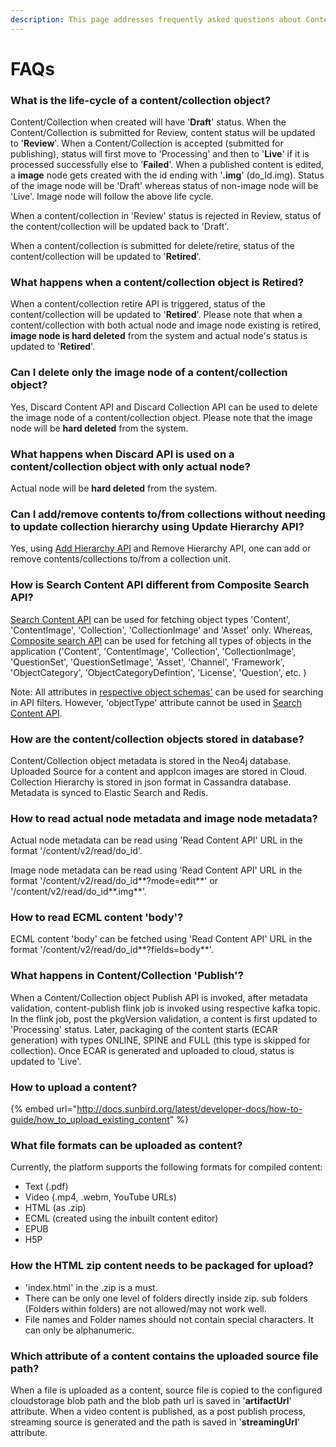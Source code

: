 ```yaml
---
description: This page addresses frequently asked questions about Content Service.
---
```


# FAQs

### What is the life-cycle of a content/collection object?

Content/Collection when created will have '**Draft**' status. When the Content/Collection is submitted for Review, content status will be updated to '**Review**'. When a Content/Collection is accepted (submitted for publishing), status will first move to 'Processing' and then to '**Live**' if it is processed successfully else to '**Failed**'. When a published content is edited, a **image** node gets created with the id ending with '**.img**' (do\_Id.img). Status of the image node will be 'Draft' whereas status of non-image node will be 'Live'. Image node will follow the above life cycle.

When a content/collection in 'Review' status is rejected in Review, status of the content/collection will be updated back to 'Draft'.

When a content/collection is submitted for delete/retire, status of the content/collection will be updated to '**Retired**'.

### What happens when a content/collection object is Retired?

When a content/collection retire API is triggered, status of the content/collection will be updated to '**Retired**'. Please note that when a content/collection with both actual node and image node existing is retired, **image node is hard deleted** from the system and actual node's status is updated to '**Retired**'.

### Can I delete only the image node of a content/collection object?

Yes, Discard Content API and Discard Collection API can be used to delete the image node of a content/collection object. Please note that the image node will be **hard deleted** from the system.

### What happens when Discard API is used on a content/collection object with only actual node?

Actual node will be **hard deleted** from the system.

### Can I add/remove contents to/from collections without needing to update collection hierarchy using Update Hierarchy API?

Yes, using [Add Hierarchy API](http://docs.sunbird.org/latest/apis/collectionapi/index.html#operation/Add%20Collection%20Hierarchy) and Remove Hierarchy API, one can add or remove contents/collections to/from a collection unit.

### How is Search Content API different from Composite Search API?

[Search Content API](http://docs.sunbird.org/latest/apis/contentapi/index.html#operation/Search%20Content) can be used for fetching object types 'Content', 'ContentImage', 'Collection', 'CollectionImage' and 'Asset' only. Whereas, [Composite search API](http://docs.sunbird.org/latest/apis/searchapi/#tag/Search-APIs) can be used for fetching all types of objects in the application ('Content', 'ContentImage', 'Collection', 'CollectionImage', 'QuestionSet', 'QuestionSetImage', 'Asset', 'Channel', 'Framework', 'ObjectCategory', 'ObjectCategoryDefintion', 'License', 'Question', etc. )

Note: All attributes in [respective object schemas'](https://github.com/project-sunbird/knowledge-platform/tree/master/schemas) can be used for searching in API filters. However, 'objectType' attribute cannot be used in [Search Content API](http://docs.sunbird.org/latest/apis/contentapi/index.html#operation/Search%20Content).

### How are the content/collection objects stored in database?

Content/Collection object metadata is stored in the Neo4j database. Uploaded Source for a content and appIcon images are stored in Cloud. Collection Hierarchy is stored in json format in Cassandra database. Metadata is synced to Elastic Search and Redis.

### How to read actual node metadata and image node metadata?

Actual node metadata can be read using 'Read Content API' URL in the format '/content/v2/read/do\_id'.

Image node metadata can be read using 'Read Content API' URL in the format '/content/v2/read/do\_id\*\*?mode=edit\*\*' or '/content/v2/read/do\_id\*\*.img\*\*'.

### How to read ECML content 'body'?

ECML content 'body' can be fetched using 'Read Content API' URL in the format '/content/v2/read/do\_id\*\*?fields=body\*\*'.

### What happens in Content/Collection 'Publish'?

When a Content/Collection object Publish API is invoked, after metadata validation, content-publish flink job is invoked using respective kafka topic. In the flink job, post the pkgVersion validation, a content is first updated to 'Processing' status. Later, packaging of the content starts (ECAR generation) with types ONLINE, SPINE and FULL (this type is skipped for collection). Once ECAR is generated and uploaded to cloud, status is updated to 'Live'.

### How to upload a content?

{% embed url="http://docs.sunbird.org/latest/developer-docs/how-to-guide/how_to_upload_existing_content" %}

### What file formats can be uploaded as content?

Currently, the platform supports the following formats for compiled content:

* Text (.pdf)
* Video (.mp4, .webm, YouTube URLs)
* HTML (as .zip)
* ECML (created using the inbuilt content editor)
* EPUB
* H5P

### How the HTML zip content needs to be packaged for upload?

* 'index.html' in the .zip is a must.
* There can be only one level of folders directly inside zip. sub folders (Folders within folders) are not allowed/may not work well.
* File names and Folder names should not contain special characters. It can only be alphanumeric.

### Which attribute of a content contains the uploaded source file path?

When a file is uploaded as a content, source file is copied to the configured cloudstorage blob path and the blob path url is saved in '**artifactUrl**' attribute. When a video content is published, as a post publish process, streaming source is generated and the path is saved in '**streamingUrl**' attribute.
